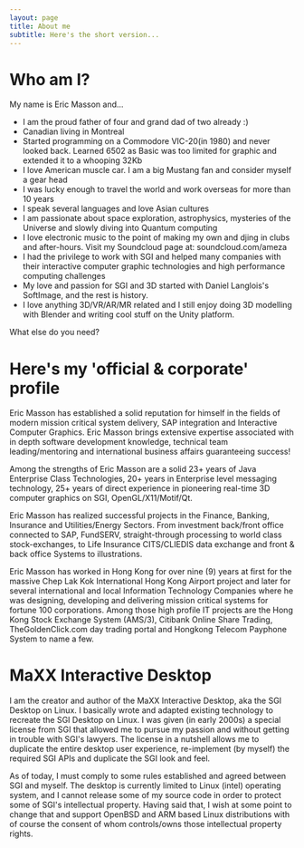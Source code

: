 ```yaml
---
layout: page
title: About me
subtitle: Here's the short version...
---
```


# Who am I?
My name is Eric Masson and...

- I am the proud father of four and grand dad of two already :)
- Canadian living in Montreal
- Started programming on a Commodore VIC-20(in 1980) and never looked back. Learned 6502 as Basic was too limited for graphic and extended it to a whooping 32Kb
- I love American muscle car. I am a big Mustang fan and consider myself a gear head
- I was lucky enough to travel the world and work overseas for more than 10 years
- I speak several languages and love Asian cultures
- I am passionate about space exploration, astrophysics, mysteries of the Universe and slowly diving into Quantum computing
- I love electronic music to the point of making my own and djing in clubs and after-hours. Visit my Soundcloud page at: soundcloud.com/ameza
- I had the privilege to work with SGI and helped many companies with their interactive computer graphic technologies and high performance computing challenges
- My love and passion for SGI and 3D started with Daniel Langlois's SoftImage, and the rest is history.
- I love anything 3D/VR/AR/MR related and I still enjoy doing 3D modelling with Blender and writing cool stuff on the Unity platform.

What else do you need?

# Here's my 'official & corporate' profile

Eric Masson has established a solid reputation for himself in the fields of modern mission critical system delivery, SAP integration and Interactive Computer Graphics. Eric Masson brings extensive expertise associated with in depth software development knowledge, technical team leading/mentoring and international business affairs guaranteeing success!

Among the strengths of Eric Masson are a solid 23+ years of Java Enterprise Class Technologies, 20+ years in Enterprise level messaging technology, 25+ years of direct experience in pioneering real-time 3D computer graphics on SGI, OpenGL/X11/Motif/Qt.

Eric Masson has realized successful projects in the Finance, Banking, Insurance and Utilities/Energy Sectors. From investment back/front office connected to SAP, FundSERV, straight-through processing to world class stock-exchanges, to Life Insurance CITS/CLIEDIS data exchange and front & back office Systems to illustrations.

Eric Masson has worked in Hong Kong for over nine (9) years at first for the massive Chep Lak Kok International Hong Kong Airport project and later for several international and local Information Technology Companies where he was designing, developing and delivering mission critical systems for fortune 100 corporations. Among those high profile IT projects are the Hong Kong Stock Exchange System (AMS/3), Citibank Online Share Trading, TheGoldenClick.com day trading portal and Hongkong Telecom Payphone System to name a few.


# MaXX Interactive Desktop

I am the creator and author of the MaXX Interactive Desktop, aka the SGI Desktop on Linux.  I basically wrote and adapted existing technology to recreate the SGI Desktop on Linux.  I was given (in early 2000s) a special license from SGI that allowed me to pursue my passion and without getting in trouble with SGI's lawyers.  The license in a nutshell allows me to duplicate the entire desktop user experience, re-implement (by myself) the required SGI APIs and duplicate the SGI look and feel.

As of today, I must comply to some rules established and agreed between SGI and myself.  The desktop is currently limited to Linux (intel) operating system, and I cannot release some of my source code in order to protect some of SGI's intellectual property.
Having said that, I wish at some point to change that and support OpenBSD and ARM based Linux distributions with of course the consent of whom controls/owns those intellectual property rights.
